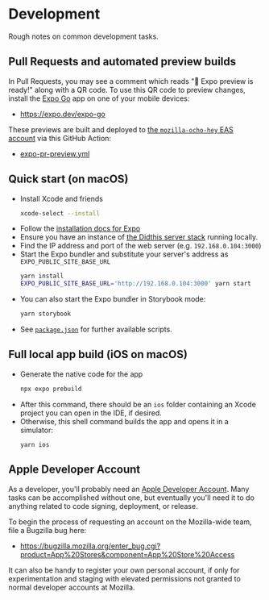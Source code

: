 # Development

Rough notes on common development tasks.

## Pull Requests and automated preview builds

In Pull Requests, you may see a comment which reads "🚀 Expo preview is ready!" along with a QR code. To use this QR code to preview changes, install the [Expo Go](https://expo.dev/expo-go) app on one of your mobile devices:

- https://expo.dev/expo-go

These previews are built and deployed to [the `mozilla-ocho-hey` EAS account](https://expo.dev/accounts/mozilla-ocho-h3y) via this GitHub Action:

- [expo-pr-preview.yml](../.github/workflows/expo-pr-preview.yml)

## Quick start (on macOS)

- Install Xcode and friends
  ```bash
  xcode-select --install
  ```
- Follow the [installation docs for Expo](https://docs.expo.dev/get-started/installation/)
- Ensure you have an instance of [the Didthis server stack](github.com/mozilla-Ocho/h3y) running locally.
- Find the IP address and port of the web server (e.g. `192.168.0.104:3000`)
- Start the Expo bundler and substitute your server's address as `EXPO_PUBLIC_SITE_BASE_URL`
  ```bash
  yarn install
  EXPO_PUBLIC_SITE_BASE_URL='http://192.168.0.104:3000' yarn start
  ```
- You can also start the Expo bundler in Storybook mode:
  ```bash
  yarn storybook
  ```
- See [`package.json`](./package.json) for further available scripts.

## Full local app build (iOS on macOS)

- Generate the native code for the app
  ```bash
  npx expo prebuild
  ```
- After this command, there should be an `ios` folder containing an Xcode project you can open in the IDE, if desired.
- Otherwise, this shell command builds the app and opens it in a simulator:
  ```
  yarn ios
  ```

## Apple Developer Account

As a developer, you'll probably need an [Apple Developer Account](https://developer.apple.com/). Many tasks can be accomplished without one, but eventually you'll need it to do anything related to code signing, deployment, or release.

To begin the process of requesting an account on the Mozilla-wide team, file a Bugzilla bug here:

- https://bugzilla.mozilla.org/enter_bug.cgi?product=App%20Stores&component=App%20Store%20Access

It can also be handy to register your own personal account, if only for experimentation and staging with elevated permissions not granted to normal developer accounts at Mozilla.
